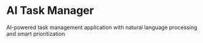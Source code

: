 # AI Task Manager
AI-powered task management application with natural language processing and smart prioritization
